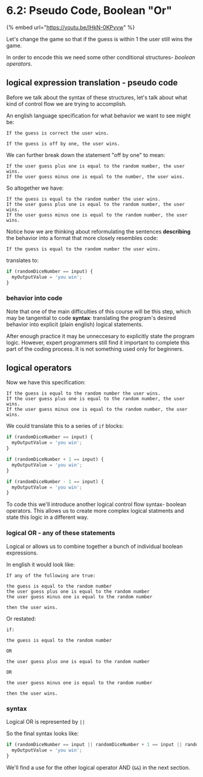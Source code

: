 # 6.2: Pseudo Code, Boolean "Or"

{% embed url="https://youtu.be/IHkN-0KPvvw" %}

Let's change the game so that if the guess is within 1 the user still wins the game.

In order to encode this we need some other conditional structures- _boolean operators_.

## logical expression translation - pseudo code

Before we talk about the syntax of these structures, let's talk about what kind of control flow we are trying to accomplish.

An english language specification for what behavior we want to see might be:

```text
If the guess is correct the user wins.

If the guess is off by one, the user wins.
```

We can further break down the statement "off by one" to mean:

```text
If the user guess plus one is equal to the random number, the user wins.
If the user guess minus one is equal to the number, the user wins.
```

So altogether we have:

```text
If the guess is equal to the random number the user wins.
If the user guess plus one is equal to the random number, the user wins.
If the user guess minus one is equal to the random number, the user wins.
```

Notice how we are thinking about reformulating the sentences **describing** the behavior into a format that more closely resembles code:

```text
If the guess is equal to the random number the user wins.
```

translates to:

```javascript
if (randomDiceNumber == input) {
  myOutputValue = 'you win';
}
```

### behavior into code

Note that one of the main difficulties of this course will be this step, which may be tangential to code **syntax**: translating the program's desired behavior into explicit \(plain english\) logical statements.

After enough practice it may be unneccesary to explicitly state the program logic. However, expert programmers still find it important to complete this part of the coding process. It is not something used only for beginners.

## logical operators

Now we have this specification:

```text
If the guess is equal to the random number the user wins.
If the user guess plus one is equal to the random number, the user wins.
If the user guess minus one is equal to the random number, the user wins.
```

We could translate this to a series of `if` blocks:

```javascript
if (randomDiceNumber == input) {
  myOutputValue = 'you win';
}

if (randomDiceNumber + 1 == input) {
  myOutputValue = 'you win';
}

if (randomDiceNumber - 1 == input) {
  myOutputValue = 'you win';
}
```

To code this we'll introduce another logical control flow syntax- boolean operators. This allows us to create more complex logical statments and state this logic in a different way.

### logical OR - any of these statements

Logical or allows us to combine together a bunch of individual boolean expressions.

In english it would look like:

```text
If any of the following are true:

the guess is equal to the random number
the user guess plus one is equal to the random number
the user guess minus one is equal to the random number

then the user wins.
```

Or restated:

```text
if:

the guess is equal to the random number

OR

the user guess plus one is equal to the random number

OR

the user guess minus one is equal to the random number

then the user wins.
```

### syntax

Logical OR is represented by `||`

So the final syntax looks like:

```javascript
if (randomDiceNumber == input || randomDiceNumber + 1 == input || randomDiceNumber - 1 == input) {
  myOutputValue = 'you win';
}
```

We'll find a use for the other logical operator AND \(`&&`\) in the next section.

